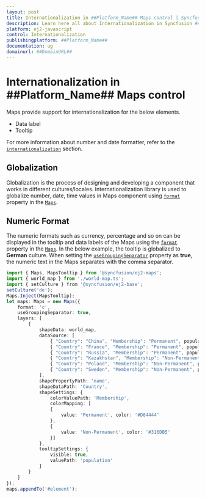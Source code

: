 ```yaml
---
layout: post
title: Internationalization in ##Platform_Name## Maps control | Syncfusion
description: Learn here all about Internationalization in Syncfusion ##Platform_Name## Maps control of Syncfusion Essential JS 2 and more.
platform: ej2-javascript
control: Internationalization 
publishingplatform: ##Platform_Name##
documentation: ug
domainurl: ##DomainURL##
---
```


# Internationalization in ##Platform_Name## Maps control

Maps provide support for internationalization for the below elements.

* Data label
* Tooltip

For more information about number and date formatter, refer to the [`internationalization`](http://ej2.syncfusion.com/documentation/base/intl.html) section.

<!-- markdownlint-disable MD036 -->

## Globalization

Globalization is the process of designing and developing a component that works in different cultures/locales. Internationalization library is used to globalize number, date, time values in Maps component using [`format`](../api/maps/mapsModel/#format) property in the [`Maps`](../api/maps/mapsModel).

## Numeric Format

The numeric formats such as currency, percentage and so on can be displayed in the tooltip and data labels of the Maps using the [`format`](../api/maps/mapsModel/#format) property in the [`Maps`](../api/maps/mapsModel). In the below example, the tooltip is globalized to **German** culture. When setting the [`useGroupingSeparator`](../api/maps/mapsModel/#usegroupingseparator) property as **true**, the numeric text in the Maps separates with the comma separator.

```ts
import { Maps, MapsTooltip } from '@syncfusion/ej2-maps';
import { world_map } from './world-map.ts';
import { setCulture } from '@syncfusion/ej2-base';
setCulture('de');
Maps.Inject(MapsTooltip);
let maps: Maps = new Maps({
    format: 'c',
    useGroupingSeparator: true,
    layers: [
        {
            shapeData: world_map,
            dataSource: [
                { "Country": "China", "Membership": "Permanent", population: '38332521' },
                { "Country": "France", "Membership": "Permanent", population: '19651127' },
                { "Country": "Russia", "Membership": "Permanent", population: '3090416' },
                { "Country": "Kazakhstan", "Membership": "Non-Permanent", population: '1232521' },
                { "Country": "Poland", "Membership": "Non-Permanent", population: '90332521' },
                { "Country": "Sweden", "Membership": "Non-Permanent", population: '383521' }
            ],
            shapePropertyPath: 'name',
            shapeDataPath: 'Country',
            shapeSettings: {
                colorValuePath: 'Membership',
                colorMapping: [
                {
                    value: 'Permanent', color: '#D84444'
                },
                {
                    value: 'Non-Permanent', color: '#316DB5'
                }]
            },
            tooltipSettings: {
                visible: true,
                valuePath: 'population'
            }
        }
    ]
});
maps.appendTo('#element');
```